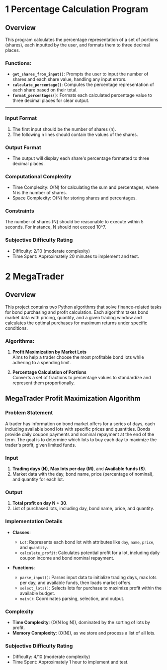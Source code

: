 # 1 Percentage Calculation Program

## Overview
This program calculates the percentage representation of a set of portions (shares), each inputted by the user, and formats them to three decimal places.

### Functions:

- **`get_shares_from_input()`**: Prompts the user to input the number of shares and each share value, handling any input errors.
- **`calculate_percentage()`**: Computes the percentage representation of each share based on their total.
- **`format_percentages()`**: Formats each calculated percentage value to three decimal places for clear output.
  
---
### Input Format
1. The first input should be the number of shares (n).
2. The following n lines should contain the values of the shares.

### Output Format
* The output will display each share's percentage formatted to three decimal places.

### Computational Complexity
* Time Complexity: O(N) for calculating the sum and percentages, where N is the number of shares.
* Space Complexity: O(N) for storing shares and percentages.

### Constraints
The number of shares (N) should be reasonable to execute within 5 seconds. For instance, N should not exceed 10^7.

### Subjective Difficulty Rating
* Difficulty: 2/10 (moderate complexity)
* Time Spent: Approximately 20 minutes to implement and test.

# 2 MegaTrader

## Overview
This project contains two Python algorithms that solve finance-related tasks for bond purchasing and profit calculation. Each algorithm takes bond market data with pricing, quantity, and a given trading window and calculates the optimal purchases for maximum returns under specific conditions.

### Algorithms:
1. **Profit Maximization by Market Lots**  
   Aims to help a trader choose the most profitable bond lots while adhering to a spending limit.
   
2. **Percentage Calculation of Portions**  
   Converts a set of fractions to percentage values to standardize and represent them proportionally.



##  MegaTrader Profit Maximization Algorithm

### Problem Statement
A trader has information on bond market offers for a series of days, each including available bond lots with specific prices and quantities. Bonds provide daily coupon payments and nominal repayment at the end of the term. The goal is to determine which lots to buy each day to maximize the trader's profit, given limited funds.

### Input
1. **Trading days (N)**, **Max lots per day (M)**, and **Available funds (S)**.
2. Market data with the day, bond name, price (percentage of nominal), and quantity for each lot.

### Output
1. **Total profit on day N + 30**.
2. List of purchased lots, including day, bond name, price, and quantity.

### Implementation Details

- **Classes**:
  - `Lot`: Represents each bond lot with attributes like `day`, `name`, `price`, and `quantity`.
  - `calculate_profit`: Calculates potential profit for a lot, including daily coupon income and bond nominal repayment.
  
- **Functions**:
  - `parse_input()`: Parses input data to initialize trading days, max lots per day, and available funds, then loads market offers.
  - `select_lots()`: Selects lots for purchase to maximize profit within the available budget.
  - `main()`: Coordinates parsing, selection, and output.

### Complexity
- **Time Complexity**: \(O(N log N)\), dominated by the sorting of lots by profit.
- **Memory Complexity**: \(O(N)\), as we store and process a list of all lots.

### Subjective Difficulty Rating
* Difficulty: 4/10 (moderate complexity)
* Time Spent: Approximately 1 hour to implement and test.

